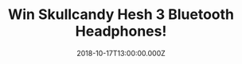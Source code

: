 ---
campaign-uuid: "c-4e62ca07-a645-4aee-98e2-8d8fd11e05a6"
type: "Preview"
category: "Technology"
date: "2018-10-17T13:00:00.000Z"
end-date: "2018-11-17T23:59:00.000Z"
disable-form: false
is_promoted: false
has_entry_page: true
title: "Win Skullcandy Hesh 3 Bluetooth Headphones!"
competition-description: "<p>Skullcandy is changing the way you listen to music, and\
  \ they have done it again with the brand new Skullcandy Hesh 3 Bluetooth Headphones,\
  \ the ones you won’t want to miss. An absolute wireless freedom.</p>\r\n<p>Enter\
  \ below for a chance to win them.</p>"
hero-header: "Win Skullcandy Hesh 3 Bluetooth Headphones!"
terms-confirmation: "N/A"
banner-img: "https://assets.expresslyapp.com/asset-d33135d1-1b67-461b-9b2e-dce754d918e5.jpg"
logo-left-href: "https://www.skullcandy.com"
logo-left-image: "https://assets.expresslyapp.com/asset-fcf9547d-6daa-4abc-8f9d-afc91916e90b.jpg"
logo-left-title: "Skullcandy"
bg-image-hero: "https://assets.expresslyapp.com/asset-f8aa68cc-ff6d-4d4e-a694-7ca61fe5572e.jpg"
bg-image-first: "https://assets.expresslyapp.com/asset-48ba8186-cebf-47ec-b217-27aa930fa29f.jpg"
bg-image-second: "https://assets.expresslyapp.com/asset-f7cad536-7ea6-4161-8b70-a4e15c721dd9.jpg"
section1-content: "<p>Skullcandy is a global brand bringing the noise and pushing\
  \ boundaries far and wide. They have successfully modernized audio and leveled the\
  \ playing field by making high fidelity affordable and high style attainable!<p>Their\
  \ goal is simple: innovate to solve real problems and democratize amazing audio\
  \ experiences with quality and style. For people like you, like all of us. They\
  \ inspire life at full volume!</p>"
section2-content: "<p>With up to 22 hours of battery life and Rapid Charge technology,\
  \ Hesh 3 Wireless is designed to keep you listening all day long. A foldable design,\
  \ high-end audio drivers, and quality materials make them the perfect over-ear headphone\
  \ for any occasion. They are Wireless Perfection.</p>\r\n<p>Go-Anywhere Design,\
  \ All-Day Functionality, Ultimate Comfort... and many more features for you to discover!\
  \ Enter the form below for a chance to win these amazing headphones and get ready\
  \ to experience a perfect sound with Skullcandy!</p>"
entry-title: "Win Skullcandy Hesh 3 Bluetooth Headphones!"
entry-content: "Enter the draw to win Skullcandy Hesh 3 Bluetooth Headphones! by completing\
  \ the form below before 23:59 on 17th of November 2018."
has-winner: false
prize-description: "Skullcandy Hesh 3 Bluetooth Headphones."
special-conditions: "Multiple entries are allowed up to one every day.\r\nThis competition\
  \ is also available on: http://club.expressly.io/competitons/skullcandy-hesh-3-bluetooth-headphones"
---